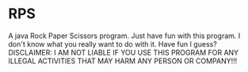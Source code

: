 # RPS
A java Rock Paper Scissors program.
Just have fun with this program. I don't know what you really want to do with it. Have fun I guess?
DISCLAIMER: I AM NOT LIABLE IF YOU USE THIS PROGRAM FOR ANY ILLEGAL ACTIVITIES THAT MAY HARM ANY PERSON OR COMPANY!!!
